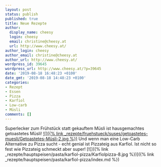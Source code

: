 ```yaml
---
layout: post
status: publish
published: true
title: Neue Rezepte
author:
  display_name: cheesy
  login: cheesy
  email: christine@cheesy.at
  url: http://www.cheesy.at/
author_login: cheesy
author_email: christine@cheesy.at
author_url: http://www.cheesy.at/
wordpress_id: 39645
wordpress_url: http://www.cheesy.at/?p=39645
date: '2019-08-18 16:48:23 +0100'
date_gmt: '2019-08-18 14:48:23 +0100'
categories:
- Rezept
- Essen
- Pizza
- Karfiol
- Low-carb
- Müsli
comments: []
---
```

Superlecker zum Frühstück statt gekauftem Müsli ist hausgemachtes getoastetes Müsli!
[![]({% link _rezepte/fruehstueck/suses/getoastetes-muesli/Getoastetes-Müsli-2.jpg %})](http://www.cheesy.at/rezepte/beilagen-und-sonstiges/fruehstueck/getoastetes-musli/)
Und wenn man eine Low-Carb Alternative zu Pizza sucht - echt genial ist Pizzateig aus Karfiol. Ist nicht so fest wie Pizzateig schmeckt aber super!
[![]({% link _rezepte/hauptspeisen/pasta/karfiol-pizza/Karfiolpizza-8.jpg %})]({% link _rezepte/hauptspeisen/pasta/karfiol-pizza/index.md %})
